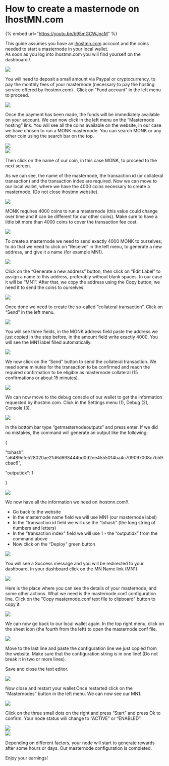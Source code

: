 # How to create a masternode on IhostMN.com

{% embed url="https://youtu.be/b95mGCWJncM" %}

This guide assumes you have an [ihostmn.com](https://ihostmn.com) account and the coins needed to start a masternode in your local wallet.\
As soon as you log into ihostmn.com you will find yourself on the dashboard.\


![](<../.gitbook/assets/0 (10) (1) (1).png>)

You will need to deposit a small amount via Paypal or cryptocurrency, to pay the monthly fees of your masternode (necessary to pay the hosting service offered by ihostmn.com) . Click on "Fund account" in the left menu to proceed.

![](<../.gitbook/assets/1 (7) (1) (1).png>)

Once the payment has been made, the funds will be immediately available on your account. We can now click in the left menu on the “Masternode hosting” link. You will see all the coins available on the website, in our case we have chosen to run a MONK masternode. You can search MONK or any other coin using the search bar on the top.

![](<../.gitbook/assets/2 (6) (1).png>)\
![](<../.gitbook/assets/3 (1) (1).png>)

Then click on the name of our coin, in this case MONK, to proceed to the next screen.

As we can see, the name of the masternode, the transaction id (or collateral transaction) and the transaction index are required. Now we can move to our local wallet, where we have the 4000 coins necessary to create a masternode. (Do not close ihostmn website).

![](<../.gitbook/assets/4 (5) (1).png>)

MONK requires 4000 coins to run a masternode (this value could change over time and it can be different for our other coins). Make sure to have a little bit more than 4000 coins to cover the transaction fee cost.

![](<../.gitbook/assets/5 (6).png>)

To create a masternode we need to send exactly 4000 MONK to ourselves, to do that we need to click on “Receive” in the left menu, to generate a new address, and give it a name (for example MN1).

![](<../.gitbook/assets/6 (8) (1) (1).png>)

Click on the “Generate a new address” button, then click on “Edit Label” to assign a name to this address, preferably without blank spaces. In our case it will be “MN1”. After that, we copy the address using the Copy button, we need it to send the coins to ourselves.

![](<../.gitbook/assets/7 (2) (1).png>)

Once done we need to create the so-called “collateral transaction”. Click on “Send” in the left menu.

![](<../.gitbook/assets/8 (4) (1).png>)

You will see three fields, in the MONK address field paste the address we just copied in the step before, in the amount field write exactly 4000. You will see the MN1 label filled automatically.

![](<../.gitbook/assets/9 (6) (1) (1).png>)

We now click on the “Send” button to send the collateral transaction. We need some minutes for the transaction to be confirmed and reach the required confirmation to be eligible as masternode collateral (15 confirmations or about 15 minutes).

![](<../.gitbook/assets/10 (4).png>)

We can now move to the debug console of our wallet to get the information requested by ihostmn.com. Click in the Settings menu (1), Debug (2), Console (3).

![](<../.gitbook/assets/11 (5) (1).png>)

In the bottom bar type “getmasternodeoutputs” and press enter. If we did no mistakes, the command will generate an output like the following:

&#x20;{

&#x20;"txhash": "a6489efe528020ae21d6d693444bd0d2ee4555014ba4c709097008c7b59cbac6",

&#x20;"outputidx": 1

&#x20;}

![](<../.gitbook/assets/12 (5) (1).png>)

We now have all the information we need on ihostmn.com!\


* Go back to the website
* In the masternode name field we will use MN1 (our masternode label)
* In the “transaction id field we will use the “txhash” (the long string of numbers and letters)
* In the “transaction index” field we will use 1 - the “outputidx” from the command above
* Now click on the “Deploy” green button

![](<../.gitbook/assets/13 (4) (1) (1).png>)

You will see a Success message and you will be redirected to your dashboard. In your dashboard click on the MN Name link (MN1).

![](<../.gitbook/assets/14 (4) (1) (1).png>)

Here is the place where you can see the details of your masternode, and some other actions. What we need is the masternode.conf configuration line. Click on the “Copy masternode.conf text file to clipboard” button to copy it.

![](<../.gitbook/assets/15 (4) (1).png>)

We can now go back to our local wallet again. In the top right menu, click on the sheet icon (the fourth from the left) to open the masternode.conf file.

![](<../.gitbook/assets/16 (2) (1) (1).png>)

Move to the last line and paste the configuration line we just copied from the website. Make sure that the configuration string is in one line! (Do not break it in two or more lines).

Save and close the text editor.

![](<../.gitbook/assets/17 (3) (1).png>)

Now close and restart your wallet.Once restarted click on the “Masternodes” button in the left menu. We can now see our MN1.

![](<../.gitbook/assets/18 (4).png>)

Click on the three small dots on the right and press “Start” and press Ok to confirm. Your node status will change to “ACTIVE” or “ENABLED”.

![](../.gitbook/assets/19.png)\
![](<../.gitbook/assets/20 (3) (1).png>)

Depending on different factors, your node will start to generate rewards after some hours or days. Our masternode configuration is completed.

Enjoy your earnings!
